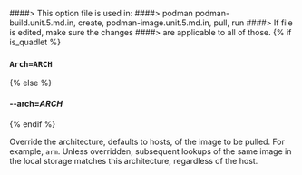 ####> This option file is used in:
####>   podman podman-build.unit.5.md.in, create, podman-image.unit.5.md.in, pull, run
####> If file is edited, make sure the changes
####> are applicable to all of those.
{% if is_quadlet %}
### `Arch=ARCH`
{% else %}
#### **--arch**=*ARCH*
{% endif %}

Override the architecture, defaults to hosts, of the image to be pulled. For example, `arm`.
Unless overridden, subsequent lookups of the same image in the local storage matches this architecture, regardless of the host.
